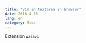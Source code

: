 ```yaml
---
title: "Vim in textarea in browser"
date: 2016-4-28
lang: en
category: Misc
---
```


Extension `wasavi`
